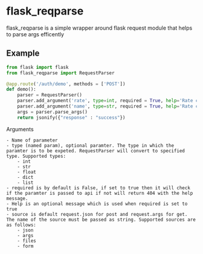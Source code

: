 # flask_reqparse

flask_reqparse is a simple wrapper around flask request module that helps to parse args efficently

## Example
``` python
from flask import flask
from flask_reqparse import RequestParser

@app.route('/auth/demo', methods = ['POST'])
def demo():
    parser = RequestParser()
    parser.add_argument('rate', type=int, required = True, help='Rate cannot be converted')
    parser.add_argument('name', type=str, required = True, help='Rate cannot be converted', source = 'args')
    args = parser.parse_args()
    return jsonify({"response" : "success"})
```

Arguments

    - Name of parameter
    - type (named param), optional paramter. The type in which the paramter is to be expeted. RequestParser will convert to specified type. Supported types:
        - int
        - str
        - float
        - dict
        - list
    - required is by default is False, if set to true then it will check if the paramter is passed to api if not will return 404 with the help message.
    - Help is an optional message which is used when required is set to true
    - source is default request.json for post and request.args for get. The name of the source must be passed as string. Supported sources are as follows:
        - json
        - args
        - files
        - form

